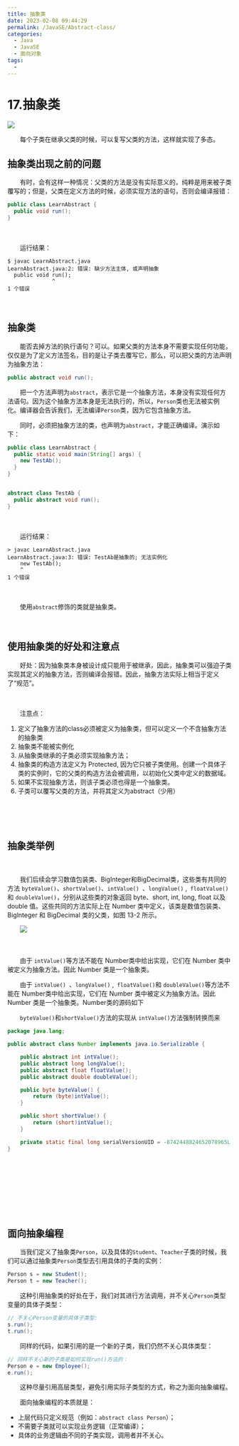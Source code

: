 ```yaml
---
title: 抽象类
date: 2023-02-08 09:44:29
permalink: /JavaSE/Abstract-class/
categories:
  - Java
  - JavaSE
  - 面向对象
tags:
  - 
---
```



# 17.抽象类

![](https://image.peterjxl.com/blog/195.jpg)

　　每个子类在继承父类的时候，可以复写父类的方法，这样就实现了多态。
<!-- more -->

## 抽象类出现之前的问题

　　有时，会有这样一种情况：父类的方法是没有实际意义的，纯粹是用来被子类覆写的；但是，父类在定义方法的时候，必须实现方法的语句，否则会编译报错：

```java
public class LearnAbstract {
  public void run();
}
```

　　‍

　　运行结果：

```shell
$ javac LearnAbstract.java
LearnAbstract.java:2: 错误: 缺少方法主体, 或声明抽象
  public void run();
              ^
1 个错误
```

　　‍

## 抽象类

　　能否去掉方法的执行语句？可以。如果父类的方法本身不需要实现任何功能，仅仅是为了定义方法签名，目的是让子类去覆写它，那么，可以把父类的方法声明为抽象方法：

```java
public abstract void run();
```

　　把一个方法声明为`abstract`，表示它是一个抽象方法，本身没有实现任何方法语句。因为这个抽象方法本身是无法执行的，所以，`Person`类也无法被实例化。编译器会告诉我们，无法编译`Person`类，因为它包含抽象方法。

　　同时，必须把抽象方法的类，也声明为`abstract`，才能正确编译。演示如下：

```java
public class LearnAbstract {
  public static void main(String[] args) {
    new TestAb();
  }
}


abstract class TestAb {
  public abstract void run();
}
```

　　‍

　　运行结果：

```shell
> javac LearnAbstract.java
LearnAbstract.java:3: 错误: TestAb是抽象的; 无法实例化
    new TestAb();
    ^
1 个错误
```

　　‍

　　使用`abstract`修饰的类就是抽象类。

　　‍

## 使用抽象类的好处和注意点

　　好处：因为抽象类本身被设计成只能用于被继承，因此，抽象类可以强迫子类实现其定义的抽象方法，否则编译会报错。因此，抽象方法实际上相当于定义了“规范”。

　　‍

　　注意点：

1. 定义了抽象方法的class必须被定义为抽象类，但可以定义一个不含抽象方法的抽象类
2. 抽象类不能被实例化
3. 从抽象类继承的子类必须实现抽象方法；
4. 抽象类的构造方法定义为 Protected, 因为它只被子类使用。创建一个具体子类的实例时，它的父类的构造方法会被调用，以初始化父类中定义的数据域。
5. 如果不实现抽象方法，则该子类必须也得是一个抽象类。
6. 子类可以覆写父类的方法，并将其定义为abstract（少用）

　　‍

　　‍

## 抽象类举例

　　‍

　　我们后续会学习数值包装类、BigInteger和BigDecimal类，这些类有共同的方法 `byteValue()`、`shortValue()`、`intValue() `、`longValue()` ,` floatValue()`和 `doubleValue()`，分别从这些类的对象返回 byte、short, int, long, float 以及 double 值。这些共同的方法实际上在 Number 类中定义，该类是数值包装类、Biglnteger 和 BigDecimal 类的父类，如图 13-2 所示。

　　![](https://image.peterjxl.com/blog/image-20230207081026-gr71huw.png)

　　‍

　　由于 `intValue()`等方法不能在 Number类中给出实现，它们在 Number 类中被定义为抽象方法。因此 Number 类是一个抽象类。

　　由于 `intValue() `、`longValue()` ,` floatValue()`和 `doubleValue()`等方法不能在 Number类中给出实现，它们在 Number 类中被定义为抽象方法。因此 Number 类是一个抽象类。Number类的源码如下  

　　`byteValue()`和`shortValue()`方法的实现从 `intValue()`方法强制转换而来

```java
package java.lang;

public abstract class Number implements java.io.Serializable {

    public abstract int intValue();
    public abstract long longValue();
    public abstract float floatValue();
    public abstract double doubleValue();

    public byte byteValue() {
        return (byte)intValue();
    }

    public short shortValue() {
        return (short)intValue();
    }

    private static final long serialVersionUID = -8742448824652078965L;
}

```

　　‍

　　‍

　　‍

　　‍

## 面向抽象编程

　　当我们定义了抽象类`Person`，以及具体的`Student`、`Teacher`子类的时候，我们可以通过抽象类`Person`类型去引用具体的子类的实例：

```java
Person s = new Student();
Person t = new Teacher();
```

　　这种引用抽象类的好处在于，我们对其进行方法调用，并不关心`Person`类型变量的具体子类型：

```java
// 不关心Person变量的具体子类型:
s.run();
t.run();
```

　　同样的代码，如果引用的是一个新的子类，我们仍然不关心具体类型：

```java
// 同样不关心新的子类是如何实现run()方法的：
Person e = new Employee();
e.run();
```

　　这种尽量引用高层类型，避免引用实际子类型的方式，称之为面向抽象编程。

　　面向抽象编程的本质就是：

* 上层代码只定义规范（例如：`abstract class Person`）；
* 不需要子类就可以实现业务逻辑（正常编译）；
* 具体的业务逻辑由不同的子类实现，调用者并不关心。
